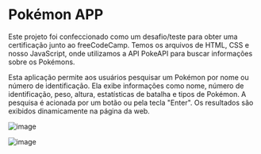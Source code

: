 # Pokémon APP

Este projeto foi confeccionado como um desafio/teste para obter uma certificação junto ao freeCodeCamp.
Temos os arquivos de HTML, CSS e nosso JavaScript, onde utilizamos a API PokeAPI para buscar informações sobre os Pokémons.

Esta aplicação permite aos usuários pesquisar um Pokémon por nome ou número de identificação. 
Ela exibe informações como nome, número de identificação, peso, altura, estatísticas de batalha e tipos de Pokémon. 
A pesquisa é acionada por um botão ou pela tecla "Enter". Os resultados são exibidos dinamicamente na página da web.

![image](https://github.com/pedroAugtIn/Pokemon-Search-App/assets/158518938/28484dfe-f90d-45ea-bc44-2f45772f5f30)

![image](https://github.com/pedroAugtIn/Pokemon-Search-App/assets/158518938/0d3fd9ef-592a-413b-bda4-1879884ba5cf)
